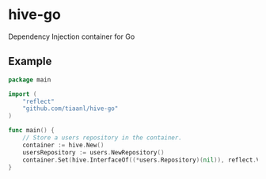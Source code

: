 # hive-go
Dependency Injection container for Go

## Example

```go
package main

import (
    "reflect"
    "github.com/tiaanl/hive-go"
)

func main() {
    // Store a users repository in the container.
    container := hive.New()
    usersRepository := users.NewRepository()
    container.Set(hive.InterfaceOf((*users.Repository)(nil)), reflect.ValueOf(usersRepository))
}
```
